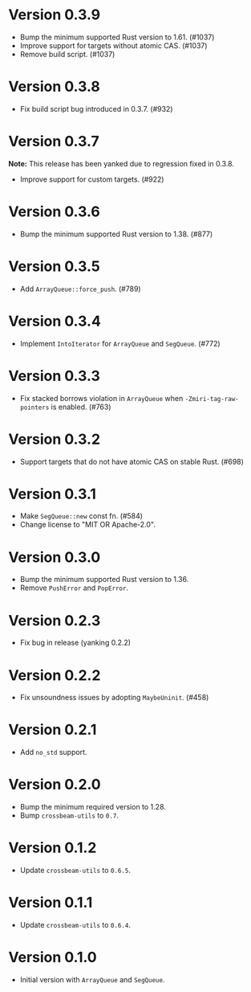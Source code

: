 # Version 0.3.9

- Bump the minimum supported Rust version to 1.61. (#1037)
- Improve support for targets without atomic CAS. (#1037)
- Remove build script. (#1037)

# Version 0.3.8

- Fix build script bug introduced in 0.3.7. (#932)

# Version 0.3.7

**Note:** This release has been yanked due to regression fixed in 0.3.8.

- Improve support for custom targets. (#922)

# Version 0.3.6

- Bump the minimum supported Rust version to 1.38. (#877)

# Version 0.3.5

- Add `ArrayQueue::force_push`. (#789)

# Version 0.3.4

- Implement `IntoIterator` for `ArrayQueue` and `SegQueue`. (#772)

# Version 0.3.3

- Fix stacked borrows violation in `ArrayQueue` when `-Zmiri-tag-raw-pointers` is enabled. (#763)

# Version 0.3.2

- Support targets that do not have atomic CAS on stable Rust. (#698)

# Version 0.3.1

- Make `SegQueue::new` const fn. (#584)
- Change license to "MIT OR Apache-2.0".

# Version 0.3.0

- Bump the minimum supported Rust version to 1.36.
- Remove `PushError` and `PopError`.

# Version 0.2.3

- Fix bug in release (yanking 0.2.2)

# Version 0.2.2

- Fix unsoundness issues by adopting `MaybeUninit`. (#458)

# Version 0.2.1

- Add `no_std` support.

# Version 0.2.0

- Bump the minimum required version to 1.28.
- Bump `crossbeam-utils` to `0.7`.

# Version 0.1.2

- Update `crossbeam-utils` to `0.6.5`.

# Version 0.1.1

- Update `crossbeam-utils` to `0.6.4`.

# Version 0.1.0

- Initial version with `ArrayQueue` and `SegQueue`.
